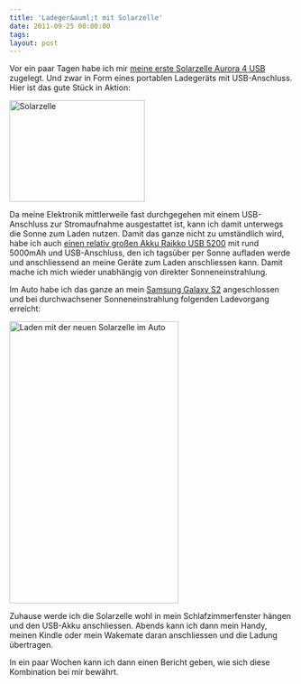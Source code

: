 ```yaml
---
title: 'Ladeger&auml;t mit Solarzelle'
date: 2011-09-25 00:00:00 
tags: 
layout: post
---
```

Vor ein paar Tagen habe ich mir [meine erste Solarzelle Aurora 4 USB][1] zugelegt. Und zwar in Form
eines portablen Ladeger&auml;ts mit USB-Anschluss. Hier ist das gute St&uuml;ck in Aktion:

<a href="http://www.flickr.com/photos/cringe/6177393269/" title="Solarzelle by cringe, on Flickr"><img src="http://farm7.static.flickr.com/6165/6177393269_6d7fef407c_m.jpg" width="240" height="180" alt="Solarzelle"></a>

Da meine Elektronik mittlerweile fast durchgegehen mit einem USB-Anschluss zur
Stromaufnahme ausgestattet ist, kann ich damit unterwegs die Sonne zum Laden nutzen.
Damit das ganze nicht zu umst&auml;ndlich wird, habe ich auch 
[einen relativ gro&szlig;en Akku Raikko USB 5200][2] mit rund 5000mAh und 
USB-Anschluss, den ich tags&uuml;ber per Sonne aufladen werde und anschliessend an 
meine Ger&auml;te zum Laden anschliessen kann. Damit mache ich mich wieder 
unabh&auml;ngig von direkter Sonneneinstrahlung.

Im Auto habe ich das ganze an mein [Samsung Galaxy S2][3] angeschlossen und bei
durchwachsener Sonneneinstrahlung folgenden Ladevorgang erreicht:

<a href="http://www.flickr.com/photos/cringe/6177386695/" title="Laden mit der neuen Solarzelle im Auto by cringe, on Flickr"><img src="http://farm7.static.flickr.com/6180/6177386695_f06d2e520f.jpg" width="300" height="500" alt="Laden mit der neuen Solarzelle im Auto"></a>

Zuhause werde ich die Solarzelle wohl in mein Schlafzimmerfenster h&auml;ngen und 
den USB-Akku anschliessen. Abends kann ich dann mein Handy, meinen Kindle oder mein
Wakemate daran anschliessen und die Ladung übertragen.

In ein paar Wochen kann ich dann einen Bericht geben, wie sich diese Kombination
bei mir bew&auml;hrt.


[1]: http://www.amazon.de/gp/product/B0049U3GQC/kopisde-21
[2]: http://www.amazon.de/gp/product/B004BTWMEI/kopisde-21
[3]: http://blog.kopis.de/2011/07/05/erster-eindruck-samsung-galaxy-s2-i9100/
